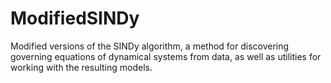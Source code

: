 # ModifiedSINDy
Modified versions of the SINDy algorithm, a method for discovering governing equations of dynamical systems from data, as well as utilities for working with the resulting models.
